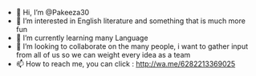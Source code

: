 - 👋 Hi, I’m @Pakeeza30
- 👀 I’m interested in English literature and something that is much more fun
- 🌱 I’m currently learning many Language
- 💞️ I’m looking to collaborate on the many people, i want to gather input from all of us so we can weight every idea as a team
- 📫 How to reach me, you can click : http://wa.me/6282213369025

<!---
Pakeeza30/Pakeeza30 is a ✨ special ✨ repository because its `README.md` (this file) appears on your GitHub profile.
You can click the Preview link to take a look at your changes.
--->
